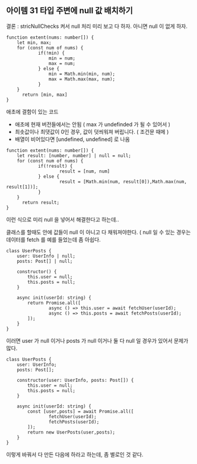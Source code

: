 ## 아이템 31 타입 주변에 null 값 배치하기

결론 : stricNullChecks 켜서 null 처리 미리 보고 다 하자. 아니면 null 이 없게 하자.

```tsx
function extent(nums: number[]) {
    let min, max;
    for (const num of nums) {
		    if(!min) {
		        min = num;
		        max = num;
		    } else {
		        min = Math.min(min, num);
		        max = Math.max(max, num);
		    }
    }
	  return [min, max]
}
```

애초에 결함이 있는 코드

- 애초에 현재 버전들에서는 안됨 ( max 가 undefinded 가 될 수 있어서 )
- 최솟값이나 최댓값이 0인 경우, 값이 덧씌워져 버립니다. ( 조건문 때메 )
- 배열이 비어있다면 [undefined, undefined] 로 나옴

```tsx
function extent(nums: number[]) {
    let result: [number, number] | null = null;
    for (const num of nums) {
		    if(!result) {
				    result = [num, num]
		    } else {
				    result = [Math.min(num, result[0]),Math.max(num, result[1])];
		    }
    }
	  return result;
}
```

이런 식으로 미리 null 을 넣어서 해결한다고 하는데..

클래스를 할때도 안에 값들이 null 이 아니고 다 채워져야한다. ( null 일 수 있는 경우는 데이터를 fetch 를 예를 들었는데 좀 아쉽다.

```tsx
class UserPosts {
	user: UserInfo | null;
	posts: Post[] | null;
	
	constructor() {
		this.user = null;
		this.posts = null;
	}
	
	async init(userId: string) {
		return Promise.all([
				async () => this.user = await fetchUser(userId);
				async () => this.posts = await fetchPosts(userId);
		]);
	}
}
```

이러면 user 가 null 이거나 posts 가 null 이거나 둘 다 null 일 경우가 있어서 문제가 많다.

```tsx
class UserPosts {
	user: UserInfo;	
	posts: Post[];
		
	constructor(user: UserInfo, posts: Post[]) {
		this.user = null;
		this.posts = null;
	}
	
	async init(userId: string) {
		const [user,posts] = await Promise.all([
				fetchUser(userId);
				fetchPosts(userId);
		]);
		return new UserPosts(user,posts);
	}
}
```

이렇게 바꿔서 다 만든 다음에 하라고 하는데, 좀 별로인 것 같다.
